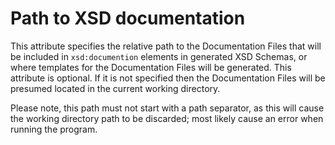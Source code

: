 # Path to XSD documentation

This attribute specifies the relative path to the Documentation Files that will be included in ```xsd:documention``` elements in generated XSD Schemas, or where templates for the Documentation Files will be generated. This attribute is optional. If it is not specified then the Documentation Files will be presumed located in the current working directory.

Please note, this path must not start with a path separator, as this will cause the working directory path to be discarded; most likely cause an error when running the program.
